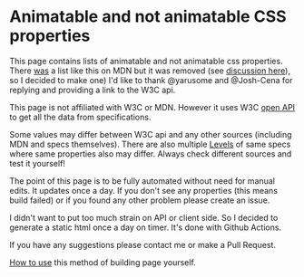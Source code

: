# Animatable and not animatable CSS properties

This page contains lists of animatable and not animatable css properties. There [was](https://web.archive.org/web/20230131022559/https://developer.mozilla.org/en-US/docs/Web/CSS/CSS_animated_properties) a list like this on MDN but it was removed (see [discussion here](https://github.com/mdn/content/issues/27042)), so I decided to make one) I'd like to thank @yarusome and @Josh-Cena for replying and providing a link to the W3C api.

This page is not affiliated with W3C or MDN. However it uses W3C [open API](https://github.com/w3c/webref) to get all the data from specifications.

Some values may differ between W3C api and any other sources (including MDN and specs themselves). There are also multiple [Levels](https://www.w3.org/TR/CSS/#css-levels) of same specs where same properties also may differ. Always check different sources and test it yourself!

The point of this page is to be fully automated without need for manual edits. It updates once a day. If you don't see any properties (this means build failed) or if you found any other problem please create an issue.

I didn't want to put too much strain on API or client side. So I decided to generate a static html once a day on timer. It's done with Github Actions.

If you have any suggestions please contact me or make a Pull Request.

[How to use](https://vallek.github.io/webdevtips/en/build-static-node-github-actions) this method of building page yourself.